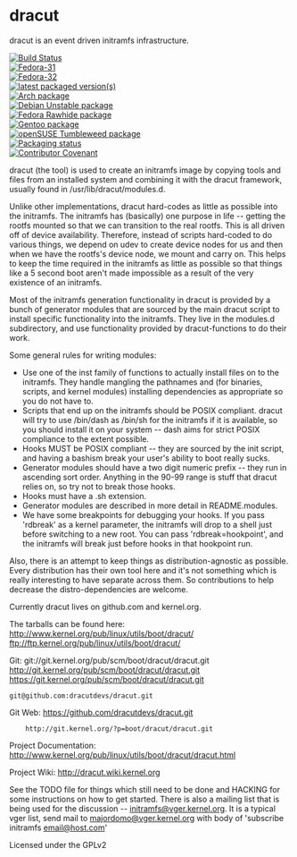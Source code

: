 dracut
====

dracut is an event driven initramfs infrastructure.

[![Build Status](https://travis-ci.org/dracutdevs/dracut.svg?branch=master)](https://travis-ci.org/dracutdevs/dracut)<br/>
[![Fedora-31](https://github.com/dracutdevs/dracut/workflows/Fedora-31/badge.svg?branch=master)](https://github.com/dracutdevs/dracut/actions?query=workflow%3AFedora-31)<br/>
[![Fedora-32](https://github.com/dracutdevs/dracut/workflows/Fedora-32/badge.svg?branch=master)](https://github.com/dracutdevs/dracut/actions?query=workflow%3AFedora-32)<br/>
[![latest packaged version(s)](https://repology.org/badge/latest-versions/dracut.svg)](https://repology.org/project/dracut/versions)<br/>
[![Arch package](https://repology.org/badge/version-for-repo/arch/dracut.svg)](https://repology.org/project/dracut/versions)<br/>
[![Debian Unstable package](https://repology.org/badge/version-for-repo/debian_unstable/dracut.svg)](https://repology.org/project/dracut/versions)<br/>
[![Fedora Rawhide package](https://repology.org/badge/version-for-repo/fedora_rawhide/dracut.svg)](https://repology.org/project/dracut/versions)<br/>
[![Gentoo package](https://repology.org/badge/version-for-repo/gentoo/dracut.svg)](https://repology.org/project/dracut/versions)<br/>
[![openSUSE Tumbleweed package](https://repology.org/badge/version-for-repo/opensuse_tumbleweed/dracut.svg)](https://repology.org/project/dracut/versions)<br/>
[![Packaging status](https://repology.org/badge/tiny-repos/dracut.svg)](https://repology.org/project/dracut/versions)<br/>
[![Contributor Covenant](https://img.shields.io/badge/Contributor%20Covenant-v2.0%20adopted-ff69b4.svg)](.github/CODE_OF_CONDUCT.md)

dracut (the tool) is used to create an initramfs image by copying tools
and files from an installed system and combining it with the
dracut framework, usually found in /usr/lib/dracut/modules.d.

Unlike other implementations, dracut hard-codes as little
as possible into the initramfs. The initramfs has
(basically) one purpose in life -- getting the rootfs mounted so that
we can transition to the real rootfs.  This is all driven off of
device availability.  Therefore, instead of scripts hard-coded to do
various things, we depend on udev to create device nodes for us and
then when we have the rootfs's device node, we mount and carry on.
This helps to keep the time required in the initramfs as little as
possible so that things like a 5 second boot aren't made impossible as
a result of the very existence of an initramfs.

Most of the initramfs generation functionality in dracut is provided by a bunch
of generator modules that are sourced by the main dracut script to install
specific functionality into the initramfs.  They live in the modules.d
subdirectory, and use functionality provided by dracut-functions to do their
work.

Some general rules for writing modules:
 * Use one of the inst family of functions to actually install files
   on to the initramfs.  They handle mangling the pathnames and (for binaries,
   scripts, and kernel modules) installing dependencies as appropriate so
   you do not have to.
 * Scripts that end up on the initramfs should be POSIX compliant. dracut
   will try to use /bin/dash as /bin/sh for the initramfs if it is available,
   so you should install it on your system -- dash aims for strict POSIX
   compliance to the extent possible.
 * Hooks MUST be POSIX compliant -- they are sourced by the init script,
   and having a bashism break your user's ability to boot really sucks.
 * Generator modules should have a two digit numeric prefix -- they run in
   ascending sort order. Anything in the 90-99 range is stuff that dracut
   relies on, so try not to break those hooks.
 * Hooks must have a .sh extension.
 * Generator modules are described in more detail in README.modules.
 * We have some breakpoints for debugging your hooks.  If you pass 'rdbreak'
   as a kernel parameter, the initramfs will drop to a shell just before
   switching to a new root. You can pass 'rdbreak=hookpoint', and the initramfs
   will break just before hooks in that hookpoint run.

Also, there is an attempt to keep things as distribution-agnostic as
possible.  Every distribution has their own tool here and it's not
something which is really interesting to have separate across them.
So contributions to help decrease the distro-dependencies are welcome.

Currently dracut lives on github.com and kernel.org.

The tarballs can be found here:
	http://www.kernel.org/pub/linux/utils/boot/dracut/
	ftp://ftp.kernel.org/pub/linux/utils/boot/dracut/

Git:
	git://git.kernel.org/pub/scm/boot/dracut/dracut.git
	http://git.kernel.org/pub/scm/boot/dracut/dracut.git
	https://git.kernel.org/pub/scm/boot/dracut/dracut.git

	git@github.com:dracutdevs/dracut.git

Git Web:
	https://github.com/dracutdevs/dracut.git

        http://git.kernel.org/?p=boot/dracut/dracut.git

Project Documentation:
	http://www.kernel.org/pub/linux/utils/boot/dracut/dracut.html

Project Wiki:
	http://dracut.wiki.kernel.org

See the TODO file for things which still need to be done and HACKING for
some instructions on how to get started.  There is also a mailing list
that is being used for the discussion -- initramfs@vger.kernel.org.
It is a typical vger list, send mail to majordomo@vger.kernel.org with body
of 'subscribe initramfs email@host.com'


Licensed under the GPLv2
